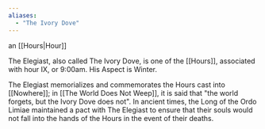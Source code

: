 ```yaml
---
aliases:
  - "The Ivory Dove"
---
```

an [[Hours|Hour]]

The Elegiast, also called The Ivory Dove, is one of the [[Hours]], associated with hour IX, or 9:00am. His Aspect is Winter. 

The Elegiast memorializes and commemorates the Hours cast into [[Nowhere]]; in [[The World Does Not Weep]], it is said that "the world forgets, but the Ivory Dove does not". In ancient times, the Long of the Ordo Limiae maintained a pact with The Elegiast to ensure that their souls would not fall into the hands of the Hours in the event of their deaths. 